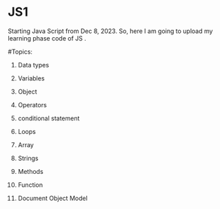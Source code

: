 # JS1
Starting Java Script from Dec 8, 2023.  So, here I am going to upload my learning phase code of JS .
<br/>

#Topics:

1. Data types 

2. Variables

3. Object

4. Operators 

5. conditional statement

6. Loops

7. Array

8. Strings

9. Methods 

10. Function

11. Document Object Model

